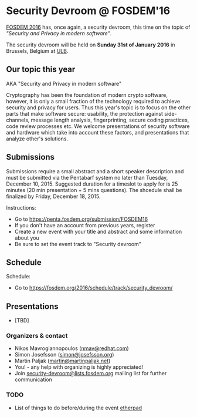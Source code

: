 # Security Devroom @ FOSDEM'16

[FOSDEM 2016](https://fosdem.org/2016/) has, once again, a security devroom, this time on the topic of _"Security and Privacy in modern software"_. 

The security devroom will be held on **Sunday 31st of January 2016** in Brussels, Belgium at [ULB](http://www.ulb.ac.be/).

## Our topic this year

AKA "Security and Privacy in modern software"

Cryptography has been the foundation of modern crypto software, however, it is only
a small fraction of the technology required to achieve security and privacy for users.
Thus this year's topic is to focus on the other parts that make software secure: usability,
the protection against side-channels, message length analysis, fingerprinting, secure
coding practices, code review processes etc. We welcome presentations of security software
and hardware which take into account these factors, and presentations that analyze other's
solutions.

## Submissions

Submissions require a small abstract and a short speaker description and must be submitted
via the Pentabarf system no later than Tuesday, December 10, 2015. Suggested duration for a
timeslot to apply for is 25 minutes (20 min presentation + 5 mins questions). The shcedule
shall be finalized by Friday, December 18, 2015.

Instructions:

  * Go to https://penta.fosdem.org/submission/FOSDEM16
  * If you don't have an account from previous years, register
  * Create a new event with your title and abstract and some information about you
  * Be sure to set the event track to "Security devroom"

## Schedule

Schedule:

  - Go to https://fosdem.org/2016/schedule/track/security_devroom/

## Presentations

* [TBD]

### Organizers & contact

  * Nikos Mavrogiannopoulos (nmav@redhat.com)
  * Simon Josefsson (simon@josefsson.org)
  * Martin Paljak (martin@martinpaljak.net)
  * You! - any help with organizing is highly appreciated!
  * Join [security-devroom@lists.fosdem.org](https://lists.fosdem.org/listinfo/security-devroom) mailing list for further communication

### TODO
  * List of things to do before/during the event [etherpad](https://piratenpad.de/p/IAaXIfU1H89lL)
